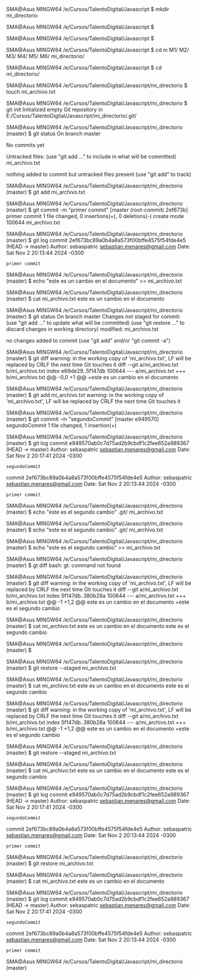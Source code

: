 SMA@Asus MINGW64 /e/Cursos/TalentoDigital/Javascript
$ mkdir mi_directorio

SMA@Asus MINGW64 /e/Cursos/TalentoDigital/Javascript
$

SMA@Asus MINGW64 /e/Cursos/TalentoDigital/Javascript
$

SMA@Asus MINGW64 /e/Cursos/TalentoDigital/Javascript
$ cd m
M1/            M2/            M3/            M4/            M5/            M6/            mi_directorio/    

SMA@Asus MINGW64 /e/Cursos/TalentoDigital/Javascript
$ cd mi_directorio/

SMA@Asus MINGW64 /e/Cursos/TalentoDigital/Javascript/mi_directorio
$ touch mi_archivo.txt

SMA@Asus MINGW64 /e/Cursos/TalentoDigital/Javascript/mi_directorio
$ git init
Initialized empty Git repository in E:/Cursos/TalentoDigital/Javascript/mi_directorio/.git/

SMA@Asus MINGW64 /e/Cursos/TalentoDigital/Javascript/mi_directorio (master)
$ git status
On branch master

No commits yet

Untracked files:
  (use "git add <file>..." to include in what will be committed)
        mi_archivo.txt

nothing added to commit but untracked files present (use "git add" to track)

SMA@Asus MINGW64 /e/Cursos/TalentoDigital/Javascript/mi_directorio (master)
$ git add mi_archivo.txt 

SMA@Asus MINGW64 /e/Cursos/TalentoDigital/Javascript/mi_directorio (master)
$ git commit -m "primer commit"
[master (root-commit) 2ef673b] primer commit
 1 file changed, 0 insertions(+), 0 deletions(-)
 create mode 100644 mi_archivo.txt

SMA@Asus MINGW64 /e/Cursos/TalentoDigital/Javascript/mi_directorio (master)
$ git log
commit 2ef673bc89a0b4a8a573f00bffe4575f54fde4e5 (HEAD -> master)
Author: sebaspatric <sebastian.menares@gmail.com>
Date:   Sat Nov 2 20:13:44 2024 -0300

    primer commit

SMA@Asus MINGW64 /e/Cursos/TalentoDigital/Javascript/mi_directorio (master)
$ echo "este es un cambio en el documento" >> mi_archivo.txt 

SMA@Asus MINGW64 /e/Cursos/TalentoDigital/Javascript/mi_directorio (master)
$ cat mi_archivo.txt 
este es un cambio en el documento

SMA@Asus MINGW64 /e/Cursos/TalentoDigital/Javascript/mi_directorio (master)
$ git status
On branch master
Changes not staged for commit:
  (use "git add <file>..." to update what will be committed)
  (use "git restore <file>..." to discard changes in working directory)
        modified:   mi_archivo.txt

no changes added to commit (use "git add" and/or "git commit -a")

SMA@Asus MINGW64 /e/Cursos/TalentoDigital/Javascript/mi_directorio (master)
$ git diff
warning: in the working copy of 'mi_archivo.txt', LF will be replaced by CRLF the next time Git touches it
diff --git a/mi_archivo.txt b/mi_archivo.txt
index e69de29..5f147db 100644
--- a/mi_archivo.txt
+++ b/mi_archivo.txt
@@ -0,0 +1 @@
+este es un cambio en el documento

SMA@Asus MINGW64 /e/Cursos/TalentoDigital/Javascript/mi_directorio (master)
$ git add mi_archivo.txt 
warning: in the working copy of 'mi_archivo.txt', LF will be replaced by CRLF the next time Git touches it

SMA@Asus MINGW64 /e/Cursos/TalentoDigital/Javascript/mi_directorio (master)
$ git commit -m "segundoCommit"
[master e949570] segundoCommit
 1 file changed, 1 insertion(+)

SMA@Asus MINGW64 /e/Cursos/TalentoDigital/Javascript/mi_directorio (master)
$ git log
commit e949570ab0c7d75ad2b9cbdf1c2fee652a989367 (HEAD -> master)
Author: sebaspatric <sebastian.menares@gmail.com>
Date:   Sat Nov 2 20:17:41 2024 -0300

    segundoCommit

commit 2ef673bc89a0b4a8a573f00bffe4575f54fde4e5
Author: sebaspatric <sebastian.menares@gmail.com>
Date:   Sat Nov 2 20:13:44 2024 -0300

    primer commit

SMA@Asus MINGW64 /e/Cursos/TalentoDigital/Javascript/mi_directorio (master)
$ echo "este es el segundo cambio" 
.git/           mi_archivo.txt

SMA@Asus MINGW64 /e/Cursos/TalentoDigital/Javascript/mi_directorio (master)
$ echo "este es el segundo cambio"
.git/           mi_archivo.txt

SMA@Asus MINGW64 /e/Cursos/TalentoDigital/Javascript/mi_directorio (master)
$ echo "este es el segundo cambio" >> mi_archivo.txt

SMA@Asus MINGW64 /e/Cursos/TalentoDigital/Javascript/mi_directorio (master)
$ gt diff
bash: gt: command not found

SMA@Asus MINGW64 /e/Cursos/TalentoDigital/Javascript/mi_directorio (master)
$ git diff
warning: in the working copy of 'mi_archivo.txt', LF will be replaced by CRLF the next time Git touches it
diff --git a/mi_archivo.txt b/mi_archivo.txt
index 5f147db..380b28a 100644
--- a/mi_archivo.txt
+++ b/mi_archivo.txt
@@ -1 +1,2 @@
 este es un cambio en el documento
+este es el segundo cambio

SMA@Asus MINGW64 /e/Cursos/TalentoDigital/Javascript/mi_directorio (master)
$ cat mi_archivo.txt 
este es un cambio en el documento
este es el segundo cambio

SMA@Asus MINGW64 /e/Cursos/TalentoDigital/Javascript/mi_directorio (master)
$

SMA@Asus MINGW64 /e/Cursos/TalentoDigital/Javascript/mi_directorio (master)
$ git restore --staged mi_archivo.txt 

SMA@Asus MINGW64 /e/Cursos/TalentoDigital/Javascript/mi_directorio (master)
$ cat mi_archivo.txt 
este es un cambio en el documento
este es el segundo cambio

SMA@Asus MINGW64 /e/Cursos/TalentoDigital/Javascript/mi_directorio (master)
$ git diff
warning: in the working copy of 'mi_archivo.txt', LF will be replaced by CRLF the next time Git touches it
diff --git a/mi_archivo.txt b/mi_archivo.txt
index 5f147db..380b28a 100644
--- a/mi_archivo.txt
+++ b/mi_archivo.txt
@@ -1 +1,2 @@
 este es un cambio en el documento
+este es el segundo cambio

SMA@Asus MINGW64 /e/Cursos/TalentoDigital/Javascript/mi_directorio (master)
$ git restore --staged mi_archivo.txt

SMA@Asus MINGW64 /e/Cursos/TalentoDigital/Javascript/mi_directorio (master)
$ cat mi_archivo.txt 
este es un cambio en el documento
este es el segundo cambio

SMA@Asus MINGW64 /e/Cursos/TalentoDigital/Javascript/mi_directorio (master)
$ git log
commit e949570ab0c7d75ad2b9cbdf1c2fee652a989367 (HEAD -> master)
Author: sebaspatric <sebastian.menares@gmail.com>
Date:   Sat Nov 2 20:17:41 2024 -0300

    segundoCommit

commit 2ef673bc89a0b4a8a573f00bffe4575f54fde4e5
Author: sebaspatric <sebastian.menares@gmail.com>
Date:   Sat Nov 2 20:13:44 2024 -0300

    primer commit

SMA@Asus MINGW64 /e/Cursos/TalentoDigital/Javascript/mi_directorio (master)
$ git restore mi_archivo.txt 

SMA@Asus MINGW64 /e/Cursos/TalentoDigital/Javascript/mi_directorio (master)
$ cat mi_archivo.txt 
este es un cambio en el documento

SMA@Asus MINGW64 /e/Cursos/TalentoDigital/Javascript/mi_directorio (master)
$ git log
commit e949570ab0c7d75ad2b9cbdf1c2fee652a989367 (HEAD -> master)
Author: sebaspatric <sebastian.menares@gmail.com>
Date:   Sat Nov 2 20:17:41 2024 -0300

    segundoCommit

commit 2ef673bc89a0b4a8a573f00bffe4575f54fde4e5
Author: sebaspatric <sebastian.menares@gmail.com>
Date:   Sat Nov 2 20:13:44 2024 -0300

    primer commit

SMA@Asus MINGW64 /e/Cursos/TalentoDigital/Javascript/mi_directorio (master)